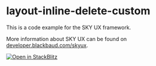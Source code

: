 # layout-inline-delete-custom

This is a code example for the SKY UX framework.

More information about SKY UX can be found on [developer.blackbaud.com/skyux](https://developer.blackbaud.com/skyux).

[![Open in StackBlitz](https://developer.stackblitz.com/img/open_in_stackblitz.svg)](https://stackblitz.com/github/blackbaud/skyux-code-examples/tree/main/layout/inline-delete/custom)
